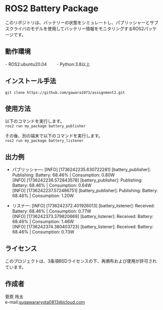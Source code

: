 # ROS2 Battery Package

このリポジトリは、バッテリーの状態をシミュレートし、パブリッシャーとサブスクライバのモデルを使用してバッテリー情報をモニタリングするROS2パッケージです。

## 動作環境
･ ROS2:ubuntu20.04　　
･ Python:3.8以上

## インストール手法
`git clone https://github.com/gawara1073/assignment2.git`

## 使用方法
以下のコマンドを実行します。  
`ros2 run my_package battery_publisher`

その後、別の端末で以下のコマンドを実行します。  
`ros2 run my_package battery_listener` 

## 出力例
- パブリッシャ―: [INFO] [1736242235.630722281] [battery_publisher]: Publishing: Battery: 68.46% | Consumption: 0.80W  
 [INFO] [1736242236.572843578] [battery_publisher]: Publishing: Battery: 68.46% | Consumption: 0.64W  
 [INFO] [1736242237.572486751] [battery_publisher]: Publishing: Battery: 68.46% | Consumption: 1.20W  

- リスナー: [INFO] [1736242372.401926013] [battery_listener]: Received: Battery: 68.46% | Consumption: 0.77W  
[INFO] [1736242373.379820669] [battery_listener]: Received: Battery: 68.46% | Consumption: 1.46W  
[INFO] [1736242374.380403723] [battery_listener]: Received: Battery: 68.46% | Consumption: 0.73W  

## ライセンス
このプロジェクトは、3条項BSDライセンスの下、再頒布および使用が許可されています。

## 作成者
菅原 玲太  
e-mail:sugawararyota0813@icloud.com

